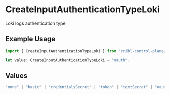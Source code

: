 # CreateInputAuthenticationTypeLoki

Loki logs authentication type

## Example Usage

```typescript
import { CreateInputAuthenticationTypeLoki } from "cribl-control-plane/models/operations";

let value: CreateInputAuthenticationTypeLoki = "oauth";
```

## Values

```typescript
"none" | "basic" | "credentialsSecret" | "token" | "textSecret" | "oauth"
```